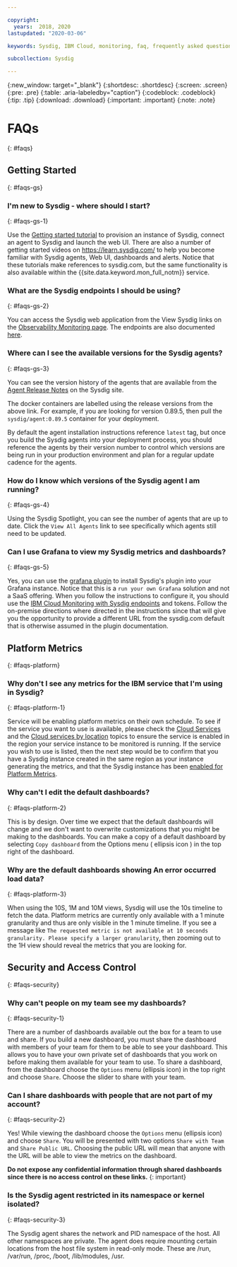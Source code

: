 ```yaml
---

copyright:
  years:  2018, 2020
lastupdated: "2020-03-06"

keywords: Sysdig, IBM Cloud, monitoring, faq, frequently asked questions

subcollection: Sysdig

---
```


{:new_window: target="_blank"}
{:shortdesc: .shortdesc}
{:screen: .screen}
{:pre: .pre}
{:table: .aria-labeledby="caption"}
{:codeblock: .codeblock}
{:tip: .tip}
{:download: .download}
{:important: .important}
{:note: .note}

# FAQs
{: #faqs}

## Getting Started
{: #faqs-gs}

### I'm new to Sysdig - where should I start?
{: #faqs-gs-1}

Use the [Getting started tutorial](/docs/Monitoring-with-Sysdig?topic=Sysdig-getting-started#prereqs) to provision an instance of Sysdig, connect an agent to Sysdig and launch the web UI.  There are also a number of getting started videos on https://learn.sysdig.com/ to help you become familiar with Sysdig agents, Web UI, dashboards and alerts. Notice that these tutorials make references to sysdig.com, but the same functionality is also available within the {{site.data.keyword.mon_full_notm}} service.

### What are the Sysdig endpoints I should be using?
{: #faqs-gs-2}

You can access the Sysdig web application from the View Sysdig links on the [Observability Monitoring page](https://cloud.ibm.com/observe/monitoring).  The endpoints are also documented [here](/docs/Monitoring-with-Sysdig?topic=Sysdig-endpoints).

### Where can I see the available versions for the Sysdig agents?
{: #faqs-gs-3}

You can see the version history of the agents that are available from the [Agent Release Notes](https://docs.sysdig.com/en/sysdig-agent-release-notes.html) on the Sysdig site.

The docker containers are labelled using the release versions from the above link.  For example, if you are looking for version 0.89.5, then pull the `sysdig/agent:0.89.5` container for your deployment.

By default the agent installation instructions reference `latest` tag, but once you build the Sysdig agents into your deployment process, you should reference the agents by their version number to control which versions are being run in your production environment and plan for a regular update cadence for the agents.

### How do I know which versions of the Sysdig agent I am running?
{: #faqs-gs-4}

Using the Sysdig Spotlight, you can see the number of agents that are up to date.  Click the `View All Agents` link to see specifically which agents still need to be updated.

### Can I use Grafana to view my Sysdig metrics and dashboards?
{: #faqs-gs-5}

Yes, you can use the [grafana plugin](https://github.com/draios/grafana-sysdig-datasource) to install Sysdig's plugin into your Grafana instance.  Notice that this is a `run your own Grafana` solution and not a SaaS offering.  When you follow the instructions to configure it, you should use the [IBM Cloud Monitoring with Sysdig endpoints](/docs/Monitoring-with-Sysdig?topic=Sysdig-endpoints) and tokens.  Follow the on-premise directions where directed in the instructions since that will give you the opportunity to provide a different URL from the sysdig.com default that is otherwise assumed in the plugin documentation.


## Platform Metrics
{: #faqs-platform}

### Why don't I see any metrics for the IBM service that I'm using in Sysdig?
{: #faqs-platform-1}

Service will be enabling platform metrics on their own schedule.  To see if the service you want to use is available, please check the [Cloud Services](/docs/Monitoring-with-Sysdig?topic=Sysdig-cloud_services) and the [Cloud services by location](/docs/Monitoring-with-Sysdig?topic=Sysdig-cloud_services_locations) topics to ensure the service is enabled in the region your service instance to be monitored is running.  If the service you wish to use is listed, then the next step would be to confirm that you have a Sysdig instance created in the same region as your instance generating the metrics, and that the Sysdig instance has been [enabled for Platform Metrics](/docs/Monitoring-with-Sysdig?topic=Sysdig-platform_metrics_enabling).

### Why can't I edit the default dashboards?
{: #faqs-platform-2}

This is by design. Over time we expect that the default dashboards will change and we don't want to overwrite customizations that you might be making to the dashboards.  You can make a copy of a default dashboard by selecting `Copy dashboard` from the Options menu ( ellipsis icon ) in the top right of the dashboard.

### Why are the default dashboards showing An error occurred load data?
{: #faqs-platform-3}

When using the 10S, 1M and 10M views, Sysdig will use the 10s timeline to fetch the data.  Platform metrics are currently only available with a 1 minute granularity and thus are only visible in the 1 minute timeline.  If you see a message like `The requested metric is not available at 10 seconds granularity. Please specify a larger granularity`, then zooming out to the 1H view should reveal the metrics that you are looking for.

## Security and Access Control
{: #faqs-security}

### Why can't people on my team see my dashboards?
{: #faqs-security-1}

There are a number of dashboards available out the box for a team to use and share.  If you build a new dashboard, you must share the dashboard with members of your team for them to be able to see your dashboard.  This allows you to have your own private set of dashboards that you work on before making them available for your team to use.  To share a dashboard, from the dashboard choose the `Options` menu (ellipsis icon) in the top right and choose `Share`.  Choose the slider to share with your team.

### Can I share dashboards with people that are not part of my account?
{: #faqs-security-2}

Yes!  While viewing the dashboard choose the `Options` menu (ellipsis icon) and choose `Share`.  You will be presented with two options `Share with Team` and `Share Public URL`.  Choosing the public URL will mean that anyone with the URL will be able to view the metrics on the dashboard.  

**Do not expose any confidential information through shared dashboards since there is no access control on these links.**
{: important}

### Is the Sysdig agent restricted in its namespace or kernel isolated?
{: #faqs-security-3}

The Sysdig agent shares the network and PID namespace of the host.  All other namespaces are private.
The agent does require mounting certain locations from the host file system in read-only mode. These are /run, /var/run, /proc, /boot, /lib/modules, /usr.
